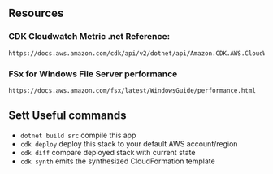

## Resources
### CDK Cloudwatch Metric .net Reference: 
    https://docs.aws.amazon.com/cdk/api/v2/dotnet/api/Amazon.CDK.AWS.CloudWatch.html

### FSx for Windows File Server performance
    https://docs.aws.amazon.com/fsx/latest/WindowsGuide/performance.html
    

## Sett Useful commands

* `dotnet build src` compile this app
* `cdk deploy`       deploy this stack to your default AWS account/region
* `cdk diff`         compare deployed stack with current state
* `cdk synth`        emits the synthesized CloudFormation template


